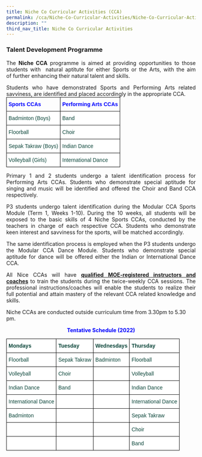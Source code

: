 ```yaml
---
title: Niche Co Curricular Activities (CCA)
permalink: /cca/Niche-Co-Curricular-Activities/Niche-Co-Curricular-Activities/
description: ""
third_nav_title: Niche Co Curricular Activities
---
```

### Talent Development Programme

<p style="text-align:justify">The <b>Niche CCA</b> programme is aimed at providing opportunities to those students with  natural aptitute for either Sports or the Arts, with the aim of further enhancing their natural talent and skills.

<p style="text-align:justify">Students who have demonstrated Sports and Performing Arts related savviness, are identified and placed accordingly in the appropriate CCA.

<style type="text/css">
.tg  {border-collapse:collapse;border-spacing:0;margin:0px auto;}
.tg td{border-color:black;border-style:solid;border-width:1px;font-family:Arial, sans-serif;font-size:14px;
  overflow:hidden;padding:10px 5px;word-break:normal;}
.tg th{border-color:black;border-style:solid;border-width:1px;font-family:Arial, sans-serif;font-size:14px;
  font-weight:normal;overflow:hidden;padding:10px 5px;word-break:normal;}
.tg .tg-yhj3{background-color:#FFF;color:#0C463A;text-align:left;vertical-align:middle}
.tg .tg-1pw2{background-color:#FFF;color:#0C463A;font-weight:bold;text-align:left;vertical-align:middle}
</style>
<table class="tg">
<tbody>
  <tr style="color:#0000FF; font-weight:bold">
    <td>Sports CCAs</td>
    <td>Performing Arts CCAs</td>
  </tr>
  <tr>
    <td class="tg-yhj3">Badminton (Boys)</td>
    <td class="tg-yhj3">Band</td>
  </tr>
  <tr>
    <td class="tg-yhj3">Floorball</td>
    <td class="tg-yhj3">Choir</td>
  </tr>
  <tr>
    <td class="tg-yhj3">Sepak Takraw (Boys)</td>
    <td class="tg-yhj3">Indian Dance</td>
  </tr>
  <tr>
    <td class="tg-yhj3">Volleyball (Girls)</td>
    <td class="tg-yhj3">International Dance</td>
  </tr>
</tbody>
</table>

<p style="text-align:justify">Primary 1 and 2 students undergo a talent identification process for Performing Arts CCAs. Students who demonstrate special aptitude for singing and music will be identified and offered the Choir and Band CCA respectively.

  

<p style="text-align:justify">P3 students undergo talent identification during the Modular CCA Sports Module (Term 1, Weeks 1-10). During the 10 weeks, all students will be exposed to the basic skills of 4 Niche Sports CCAs, conducted by the teachers in charge of each respective CCA. Students who demonstrate keen interest and savviness for the sports, will be matched accordingly.   

<p style="text-align:justify">The same identification process is employed when the P3 students undergo the Modular CCA Dance Module. Students who demonstrate special aptitude for dance will be offered either the Indian or International Dance CCA.

 
<p style="text-align:justify">All Nice CCAs will have <u><b>qualified MOE-registered instructors and coaches</b></u> to train the students during the twice-weekly CCA sessions. The professional instructions/coaches will enable the students to realize their full potential and attain mastery of the relevant CCA related knowledge and skills.  

Niche CCAs are conducted outside curriculum time from 3.30pm to 5.30 pm.

<style type="text/css">
.tg  {border-collapse:collapse;border-spacing:0;margin:0px auto;}
.tg td{border-color:black;border-style:solid;border-width:1px;font-family:Arial, sans-serif;font-size:14px;
  overflow:hidden;padding:10px 5px;word-break:normal;}
.tg th{border-color:black;border-style:solid;border-width:1px;font-family:Arial, sans-serif;font-size:14px;
  font-weight:normal;overflow:hidden;padding:10px 5px;word-break:normal;}
.tg .tg-yhj3{background-color:#FFF;color:#0C463A;text-align:left;vertical-align:middle}
.tg .tg-1pw2{background-color:#FFF;color:#0C463A;font-weight:bold;text-align:left;vertical-align:middle}
</style>
<b style="color:#0000FF"><center>Tentative Schedule (2022)</center></b>
<table class="tg">
<tbody>
  <tr>
    <td class="tg-1pw2">Mondays</td>
    <td class="tg-1pw2">Tuesday</td>
    <td class="tg-1pw2">Wednesdays</td>
    <td class="tg-1pw2">Thursday</td>
  </tr>
  <tr>
    <td class="tg-yhj3">Floorball</td>
    <td class="tg-yhj3">Sepak Takraw</td>
    <td class="tg-yhj3">Badminton</td>
    <td class="tg-yhj3">Floorball</td>
  </tr>
  <tr>
    <td class="tg-yhj3">Volleyball</td>
    <td class="tg-yhj3">Choir</td>
    <td class="tg-yhj3"> </td>
    <td class="tg-yhj3">Volleyball</td>
  </tr>
  <tr>
    <td class="tg-yhj3">Indian Dance</td>
    <td class="tg-yhj3">Band</td>
    <td class="tg-yhj3"> </td>
    <td class="tg-yhj3">Indian Dance</td>
  </tr>
  <tr>
    <td class="tg-yhj3">International Dance</td>
    <td class="tg-yhj3"> </td>
    <td class="tg-yhj3"> </td>
    <td class="tg-yhj3">International Dance</td>
  </tr>
  <tr>
    <td class="tg-yhj3">Badminton</td>
    <td class="tg-yhj3"> </td>
    <td class="tg-yhj3"> </td>
    <td class="tg-yhj3">Sepak Takraw</td>
  </tr>
  <tr>
    <td class="tg-yhj3"> </td>
    <td class="tg-yhj3"> </td>
    <td class="tg-yhj3"> </td>
    <td class="tg-yhj3">Choir</td>
  </tr>
  <tr>
    <td class="tg-yhj3"> </td>
    <td class="tg-yhj3"> </td>
    <td class="tg-yhj3"> </td>
    <td class="tg-yhj3">Band</td>
  </tr>
</tbody>
</table>